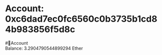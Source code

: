 
Account: 0xc6dad7ec0fc6560c0b3735b1cd84b983856f5d8c
===================================================
  
#📜Account  
Balance: 3.2904790544899294 Ether